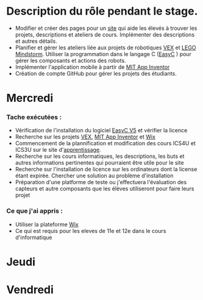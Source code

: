 
# Description du rôle pendant le stage. 

   * Modifier et créer des pages pour un [site](http://essfsoccerfranco.wixsite.com/infotechnodesign) qui aide les élevés à trouver les projets, descriptions et ateliers de cours. Implémenter des descriptions et autres détails.
   * Planifier et gérer les ateliers liée aux projets de robotiques [VEX](https://www.vexrobotics.com/) et [LEGO Mindstorm](https://www.lego.com/fr-fr/mindstorms/?ignorereferer=true). Utiliser la programmation dans le langage C ([EasyC](https://www.vexrobotics.com/easyc-v5.html) ) pour gérer les composants et actions des robots. 
   * Implémenter l'application mobile à partir de [MIT App Inventor](http://appinventor.mit.edu/explore/)
   * Création de compte GitHub pour gérer les projets des étudiants. 

# Mercredi 

### Tache exécutées : 
   * Vérification  de l'installation du logiciel [EasyC V5](https://www.vexrobotics.com/easyc-v5.html) et vérifier la licence 
   * Recherche sur les projets [VEX](https://www.vexrobotics.com/), [MIT App Inventor](http://appinventor.mit.edu/explore/) et [Wix](wix.com)
   * Commencement de la plannification et modification des cours ICS4U et ICS3U sur le site d'[apprentissage](http://essfsoccerfranco.wixsite.com/infotechnodesign). 
   * Recherche sur les cours informatiques, les descriptions, les buts et autres informations pertinentes qui pourraient être utile pour le site
   * Recherche sur l'installation de licence sur les ordinateurs dont la license étant expirée. Chercher une solution au problème  d'installation
   * Préparation  d'une platforme de teste ou j'effectuera l'évaluation  des capteurs et autre composants que les élèves utiliseront pour faire leurs projet 
   
### Ce que j'ai appris : 
   * Utiliser la plateforme [Wix](wix.com)
   * Ce qui est requis pour les eleves de 11e et 12e dans le cours d'informatique

# Jeudi 



# Vendredi



